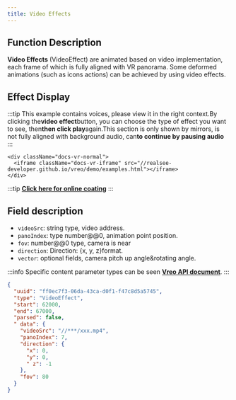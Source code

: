 ```yaml
---
title: Video Effects
---
```


## Function Description
**Video Effects** (VideoEffect) are animated based on video implementation, each frame of which is fully aligned with VR panorama. Some deformed animations (such as icons actions) can be achieved by using video effects.

## Effect Display

:::tip
This example contains voices, please view it in the right context.By clicking the**video effect**button, you can choose the type of effect you want to see, then**then click play**again.This section is only shown by mirrors, is not fully aligned with background audio, can**to continue by pausing audio**
:::

```mdx-code-block
<div className="docs-vr-normal">
  <iframe className="docs-vr-iframe" src="//realsee-developer.github.io/vreo/demo/examples.html"></iframe>
</div>
```

:::tip
**[Click here for online coating](https://codesandbox.io/s/vreo-forked-tyn7gd?file=/src/player.tsx)**
:::

## Field description
- `videoSrc`: string type, video address.
- `panoIndex`: type number@@0, animation point position.
- `fov`: number@@0 type, camera is near
- `direction`: Direction: {x, y, z}format.
- `vector`: optional fields, camera pitch up angle&rotating angle.

:::info
Specific content parameter types can be seen [**Vreo API document**](https://realsee-developer.github.io/vreo/modules/Player.html#VideoEffectData).
:::

```json title="视频特效类型数据样例"
{
  "uuid": "ff0ec7f3-06da-43ca-d0f1-f47c8d5a5745",
  "type": "VideoEffect",
  "start": 62000,
  "end": 67000,
  "parsed": false,
  " data": {
    "videoSrc": "//***/xxx.mp4",
    "panoIndex": 7,
    "direction": {
      "x": 0,
      "y": 0,
      " z": -1
    },
    "fov": 80
  }
}
```

